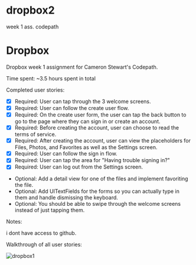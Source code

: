 # dropbox2
week 1 ass. codepath

# Dropbox

Dropbox week 1 assignment for Cameron Stewart's Codepath.

Time spent: ~3.5 hours spent in total

Completed user stories:

* [x] Required: User can tap through the 3 welcome screens.
* [x] Required: User can follow the create user flow.
* [x] Required: On the create user form, the user can tap the back button to go to the page where they can sign in or create an account.
* [x] Required: Before creating the account, user can choose to read the terms of service.
* [x] Required: After creating the account, user can view the placeholders for Files, Photos, and Favorites as well as the Settings screen.
* [x] Required: User can follow the sign in flow.
* [x] Required: User can tap the area for "Having trouble signing in?"
* [x] Required: User can log out from the Settings screen.
* Optional: Add a detail view for one of the files and implement favoriting the file.
* Optional: Add UITextFields for the forms so you can actually type in them and handle dismissing the keyboard.
* Optional: You should be able to swipe through the welcome screens instead of just tapping them.

Notes:

i dont have access to github. 

Walkthrough of all user stories:


![dropbox1](https://cloud.githubusercontent.com/assets/14496785/10025972/fd1bc610-6113-11e5-8bdb-83284a021220.gif)
